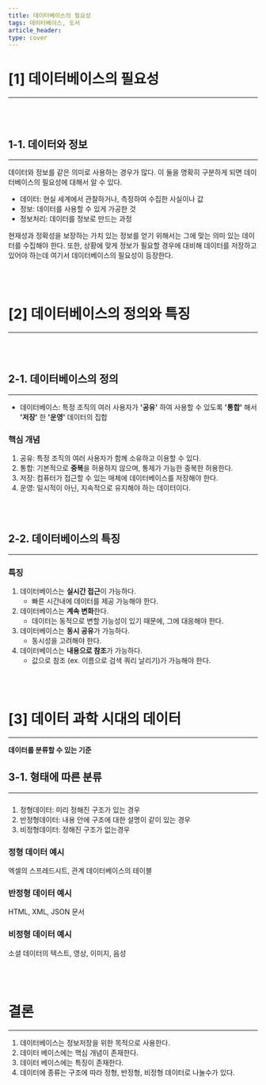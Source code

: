 ```yaml
---
title: 데이터베이스의 필요성
tags: 데이터베이스, 도서
article_header:
type: cover
---
```

#  [1] 데이터베이스의 필요성

---

<br><br>

## 1-1. 데이터와 정보

---

데이터와 정보를 같은 의미로 사용하는 경우가 많다. 이 둘을 명확히 구분하게 되면 데이터베이스의 필요성에 대해서 알 수 있다.

* 데이터: 현실 세계에서 관찰하거나, 측정하여 수집한 사실이나 값
* 정보: 데이터를 사용할 수 있게 가공한 것
* 정보처리: 데이터를 정보로 만드는 과정

현재성과 정확성을 보장하는 가치 있는 정보를 얻기 위해서는 그에 맞는 의미 있는 데이터를 수집해야 한다. 또한, 상황에 맞게 정보가
필요할 경우에 대비해 데이터를 저장하고 있어야 하는데 여기서 데이터베이스의 필요성이 등장한다.


<br><br>

# [2] 데이터베이스의 정의와 특징

---

<br><br>

## 2-1. 데이터베이스의 정의

---

* 데이터베이스: 특정 조직의 여러 사용자가 **'공유'** 하여 사용할 수 있도록 **'통합'** 해서 **'저장'** 한 **'운영'** 데이터의 집합

### 핵심 개념

1. 공유: 특정 조직의 여러 사용자가 함께 소유하고 이용할 수 있다.
2. 통합: 기본적으로 **중복**을 허용하지 않으며, 통제가 가능한 중복한 허용한다.
3. 저장: 컴퓨터가 접근할 수 있는 매체에 데이터베이스를 저장해야 한다.
4. 운영: 일시적이 아닌, 지속적으로 유지해야 하는 데이터이다.

<br><br>

## 2-2. 데이터베이스의 특징

---

### 특징

1. 데이터베이스는 **실시간 접근**이 가능하다.
   * 빠른 시간내에 데이터를 제공 가능해야 한다.
2. 데이터베이스는 **계속 변화**한다.
    * 데이터는 동적으로 변할 가능성이 있기 때문에, 그에 대응해야 한다.
3. 데이터베이스는 **동시 공유**가 가능하다.
    * 동시성을 고려해야 한다.
4. 데이터베이스는 **내용으로 참조**가 가능하다.
    * 값으로 참조 (ex. 이름으로 검색 쿼리 날리기)가 가능해야 한다.

<br><br>


# [3] 데이터 과학 시대의 데이터

---

**데이터를 분류할 수 있는 기준**


## 3-1. 형태에 따른 분류

---

###

1. 정형데이터: 미리 정해진 구조가 있는 경우
2. 반정형데이터: 내용 안에 구조에 대한 설명이 같이 있는 경우
3. 비정형데이터: 정해진 구조가 없는경우


### 정형 데이터 예시
엑셀의 스프레드시트, 관계 데이터베이스의 테이블

### 반정형 데이터 예시
HTML, XML, JSON 문서

### 비정형 데이터 예시
소셜 데이터의 텍스트, 영상, 이미지, 음성

<br><br>


# 결론

---

1. 데이터베이스는 정보저장을 위한 목적으로 사용한다.
2. 데이터 베이스에는 핵심 개념이 존재한다.
3. 데이터 베이스에는 특징이 존재한다.
4. 데이터에 종류는 구조에 따라 정형, 반정형, 비정형 데이터로 나눌수가 있다.




